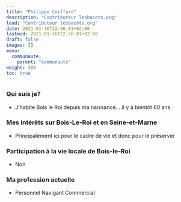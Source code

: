 ```yaml
---
title: "Philippe Coiffard"
description: "Contributeur lesbacots.org"
lead: "Contributeur lesbacots.org"
date: 2021-01-16T22:56:01+02:00
lastmod: 2021-01-16T22:56:01+02:00
draft: false
images: []
menu:
  communaute:
    parent: "communaute"
weight: 380
toc: true
---
```


### Qui suis je?

- J’habite Bois le Roi depuis ma naissance….il y a bientôt 60 ans

### Mes intérêts sur Bois-Le-Roi et en Seine-et-Marne

- Principalement ici pour le cadre de vie et donc pour le préserver

### Participation à la vie locale de Bois-le-Roi

- Non

### Ma profession actuelle

- Personnel Navigant Commercial
